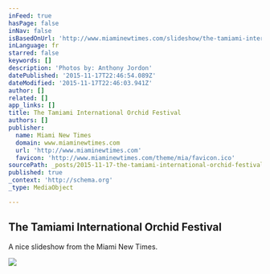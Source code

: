 ```yaml
---
inFeed: true
hasPage: false
inNav: false
isBasedOnUrl: 'http://www.miaminewtimes.com/slideshow/the-tamiami-international-orchid-festival-6309225'
inLanguage: fr
starred: false
keywords: []
description: 'Photos by: Anthony Jordon'
datePublished: '2015-11-17T22:46:54.089Z'
dateModified: '2015-11-17T22:46:03.941Z'
author: []
related: []
app_links: []
title: The Tamiami International Orchid Festival
authors: []
publisher:
  name: Miami New Times
  domain: www.miaminewtimes.com
  url: 'http://www.miaminewtimes.com'
  favicon: 'http://www.miaminewtimes.com/theme/mia/favicon.ico'
sourcePath: _posts/2015-11-17-the-tamiami-international-orchid-festival.md
published: true
_context: 'http://schema.org'
_type: MediaObject

---
```

<article style=""><h1>The Tamiami International Orchid Festival</h1><p>A nice slideshow from the Miami New Times.</p><img src="http://images2.miaminewtimes.com/imager/the-tamiami-international-orchid-festival/u/original/6309226/4388075.0.jpg" /></article>